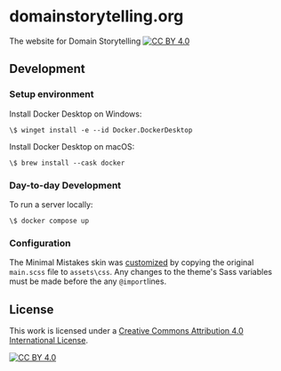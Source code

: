 # domainstorytelling.org

The website for Domain Storytelling [![CC BY 4.0][cc-by-shield]][cc-by]

## Development

### Setup environment

Install Docker Desktop on Windows:

```pwsh
\$ winget install -e --id Docker.DockerDesktop
```

Install Docker Desktop on macOS:

```fish
\$ brew install --cask docker
```

### Day-to-day Development

To run a server locally:

```fish
\$ docker compose up
```

### Configuration

The Minimal Mistakes skin was [customized](https://mmistakes.github.io/minimal-mistakes/docs/stylesheets/) by copying the original `main.scss` file to `assets\css`. Any changes to the theme's Sass variables must be made before the any `@import`lines.

## License

This work is licensed under a
[Creative Commons Attribution 4.0 International License][cc-by].

[![CC BY 4.0][cc-by-image]][cc-by]

[cc-by]: http://creativecommons.org/licenses/by/4.0/
[cc-by-image]: https://i.creativecommons.org/l/by/4.0/88x31.png
[cc-by-shield]: https://img.shields.io/badge/License-CC%20BY%204.0-lightgrey.svg
